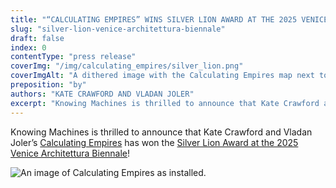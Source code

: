```yaml
---
title: "“CALCULATING EMPIRES” WINS SILVER LION AWARD AT THE 2025 VENICE ARCHITETTURA BIENNALE"
slug: "silver-lion-venice-architettura-biennale"
draft: false
index: 0
contentType: "press release"
coverImg: "/img/calculating_empires/silver_lion.png"
coverImgAlt: "A dithered image with the Calculating Empires map next to the award itself"
preposition: "by"
authors: "KATE CRAWFORD AND VLADAN JOLER"
excerpt: "Knowing Machines is thrilled to announce that Kate Crawford and Vladan Joler's Calculating Empires has won the Silver Lion Award at the  2025 Venice Architettura Biennale"
---
```

Knowing Machines is thrilled to announce that Kate Crawford and Vladan Joler’s [Calculating Empires](https://calculatingempires.net/) has won the [Silver Lion Award at the 2025 Venice Architettura Biennale](https://www.labiennale.org/en/news/awards-biennale-architettura-2025)!

![An image of Calculating Empires as installed.](/img/calculating_empires/ce_cappelletti.png "photo: Marco Cappelletti")